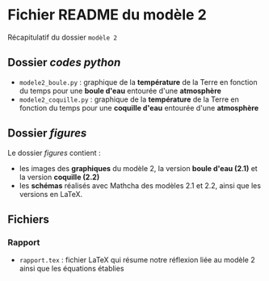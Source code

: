 
# Fichier README du modèle 2

Récapitulatif du dossier `modèle 2`


## Dossier _codes python_

- `modele2_boule.py` : graphique de la **température** de la Terre en fonction du temps pour une **boule d'eau** entourée d'une **atmosphère**
- `modele2_coquille.py` : graphique de la **température** de la Terre en fonction du temps pour une **coquille d'eau** entourée d'une **atmosphère**


## Dossier _figures_

Le dossier _figures_ contient : 
- les images des **graphiques** du modèle 2, la version **boule d'eau (2.1)** et la version **coquille (2.2)**
- les **schémas** réalisés avec Mathcha des modèles 2.1 et 2.2, ainsi que les versions en LaTeX.


## Fichiers
### Rapport

- `rapport.tex` :  fichier LaTeX qui résume notre réflexion liée au modèle 2 ainsi que les équations établies
